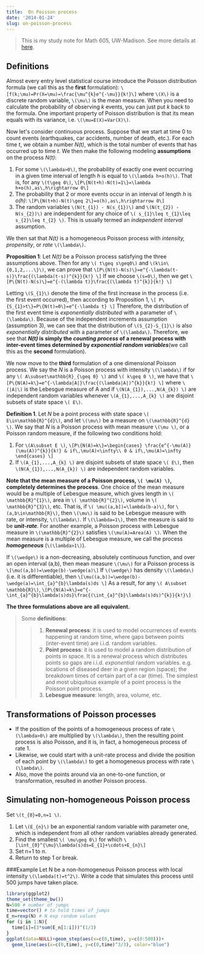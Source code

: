 ```yaml
---
title:  On Poisson process
date: '2014-01-24'
slug: on-poisson-process
---
```

> This is my study note for Math 605, UW-Madison. See more details at [here](http://www.math.wisc.edu/~anderson/605F13/605F13.html).

## Definitions
Almost every entry level statistical course introduce the Poisson distribution formula (we call this as the **first** formulation):
`\[f(k;\mu)=Pr(X=\mu)=\frac{\mu^{k}e^{-\mu}}{k!}\]`
where `\(X\)` is a discrete random variable,  `\(\mu\)` is the mean measure. When you need to calculate the probability of observing *k* events, you can just put *k* back to the formula. One important property of Poisson distribution is that its mean equals with its variance, i.e. `\(\mu=E(X)=Var(X)\)`.

Now let's consider continuous process. Suppose that we start at time 0 to count events (earthquakes, car accidents, number of death, etc.). For each time *t*, we obtain a number *N(t)*, which is the total number of events that has occurred up to time *t*. We then make the following modeling **assumptions** on the process *N(t)*:

1. For some `\(\lambda>0\)`, the probability of exactly one event occurring
in a given time interval of length *h* is equal to `\(\lambda h+o(h)\)`.
That is, for any `\(t\geq 0\)`, `\[P\{N(t+h)-N(t)=1\}=\lambda h+o(h),as\,h\rightarrow 0\]`
1. The probability that 2 or more events occur in an interval of length *h* is *o(h)*: `\[P\{N(t+h)-N(t)\geq 2\}=o(h),as\,h\rightarrow 0\]`
2. The random variables `\(N(t_{1}) - N(s_{1})\)` and `\(N(t_{2}) - N(s_{2})\)` are independent for any choice of `\( s_{1}\leq t_{1}\leq s_{2}\leq t_{2} \)`. This is usually termed an *independent interval* assumption.

We then sat that *N(t)* is a homogeneous Poisson process with *intensity, propensity*, or *rate* `\(\lambda\)`.

**Proposition 1**: Let *N(t)* be a Poisson process satisfying the three assumptions above. Then for any `\( t\geq s\geq0\)` and `\(k\in\{0,1,2,...\}\)`, we can prove that `\[P\{N(t)-N(s)\}=e^{-\lambda(t-s)}\frac{(\lambda(t-s))^{k}}{k!} \]` If we choose `\(s=0\)`, then we get `\[P\{N(t)-N(s)\}=e^{-(\lambda t)}\frac{(\lambda t)^{k}}{k!} \]`

Letting  `\(S_{1}\)` denote the time of the first increase in the process (i.e. the first event occurred), then according to Proposition 1, `\[ P\{S_{1}>t\}=P\{N(t)=0\}=e^{-\lambda t} \]` Therefore, the distribution of the first event time is *exponentially distributed* with a parameter of `\(\lambda\)`. Because of the independent increments assumption (assumption 3), we can see that the distribution of `\(S_{2}-S_{1}\)` is also *exponentially distributed* with a parameter of `\(\lambda\)`. Therefore, we see that ***N(t)* is simply the *counting process* of a renewal process with inter-event times determined by *exponential random variables***(we call this as the **second** formulation).

We now move to the **third** formulation of a one dimensional Poisson process. We say the *N* is a Poisson process with intensity `\(\lambda\)` if for any `\( A\subset\mathbb{R}_{\geq 0} \)` and `\( k\geq 0 \)`, we have that `\[P\{N(A)=k\}=e^{-\lambda|A|}\frac{(\lambda|A|)^{k}}{k!} \]` where `\(|A|\)` is the Lebesgue measure of A and if `\(N(A_{1}),...,N(A_{k}) \)` are independent random variables whenever `\(A_{1},...,A_{k} \)` are disjoint subsets of state space `\( E\)`. 

**Definition 1**. Let *N* be a point process with state space `\( E\in\mathbb{R}^{d}\)`, and let `\(\mu\)` be a measure on `\(\mathbb{R}^{d} \)`. We say that *N* is a Poisson process with mean measure `\(\mu \)`, or a Poisson random measure, if the following two conditions hold:

1. For `\(A\subset E \)`, `\[P\{N(A)=k\}=\begin{cases}
\frac{e^{-\mu(A)}(\mu(A))^{k}}{k!} & if\,\mu(A)<\infty\\
0 & if\,\mu(A)=\infty
\end{cases} \]`
2. If `\(A_{1},...,A_{k} \)`  are disjoint subsets of state space `\( E\)`, then `\(N(A_{1}),...,N(A_{k}) \)` are independent random variables.

**Note that the mean measure of a Poisson process, `\( \mu(A) \)`, completely determines the process**. One choice of the mean measure would be a multiple of Lebesgue measure, which gives length in `\( \mathbb{R}^{1}\)`, area in `\( \mathbb{R}^{2}\)`, volume in `\( \mathbb{R}^{3}\)`, etc. That is, if `\( \mu((a,b])=\lambda(b-a)\)`, for `\(a,b\in\mathbb{R}\)`, then `\(\mu\)` is said to be Lebesgue measure with rate, or intensity, `\(\lambda\)`. If `\(\lambda=1\)`, then the measure is said to be ***unit-rate***. For another example, a Poisson process with Lebesgue measure in `\(\mathbb{R}^{2}\)` satisfies `\(\mu(A)=Area(A) \)`. When the mean measure is a multiple of Lebesgue measure, we call the process ***homogeneous*** (`\(\lambda>1\)`).

If `\(\wedge\)` is a non-decreasing, absolutely continuous function, and over an open interval (a,b), then mean measure `\(\mu\)` for a Poisson process is `\[\mu((a,b))=\wedge(b)-\wedge(a)\]` If `\(\wedge\)` has density `\(\lambda\)` (i.e. it is differentiable), then `\[\mu((a,b))=\wedge(b)-\wedge(a)=\int_{a}^{b}\lambda(s)ds \]` As a result, for any `\( A\subset \mathbb{R}\)`, `\[P\{N(A)=k\}=e^{-\int_{a}^{b}\lambda(s)ds}\frac{(\int_{a}^{b}\lambda(s)ds)^{k}}{k!}\]`
 


**The three formulations above are all equivalent.**

>Some **definitions**: 
>>1. **Renewal process**: it is used to model occurrences of events happening at random time, where gaps between points (inter-event time) are i.i.d. random variables.
>>1. **Point process**: it is used to model a random distribution of points in space. It is a renewal process which distributes points so gaps are i.i.d. *exponential* random variables. e.g. locations of diseased deer in a given region (space); the breakdown times of certain part of a car (time). The simplest and most ubiquitous example of a point process is the Poisson point process.
>>1. **Lebesgue measure**: length, area, volume, etc. 

## Transformations of Poisson processes
+ If the position of the points of a homogeneous process of rate `\(\lambda>0\)` are multiplied by `\(\lambda\)`, then the resulting point process is also Poisson, and it is, in fact, a homogeneous process of rate 1. 
+ Likewise, we could start with a unit-rate process and divide the position of each point by `\(\lambda\)` to get a homogeneous process with rate `\(\lambda\)`. 
+ Also, move the points around via an one-to-one function, or transformation, resulted in another Poisson process.

## Simulating non-homogeneous Poisson process
Set `\(t_{0}=0,n=1 \)`.

1. Let `\(E_{n}\)` be an exponential random variable with parameter one, which is independent from all other random variables already generated.
2. Find the smallest `\( \mu\geq 0\)` for which `\[\int_{0}^{\mu}\lambda(s)ds=E_{1}+\cdots+E_{n}\]`
3. Set n+1 to n.
4. Return to step 1 or break.

###Example
Let N be a non-homogeneous Poisson process with local intensity `\(\lambda(t)=t^2\)`. Write a code that simulates this process until 500 jumps have taken place.

```r
library(ggplot2)
theme_set(theme_bw())
N=500 # number of jumps
time=vector() # to hold times of jumps
E_n=rexp(N) # N exp random values
for (i in 1:N){
  time[i]=(3*sum(E_n[1:i]))^(1/3)
}
ggplot(data=NULL)+geom_step(aes(x=c(0,time), y=c(0:500)))+
  geom_line(aes(x=c(0,time), y=c(0,time)^3/3), color="blue")
```


 

